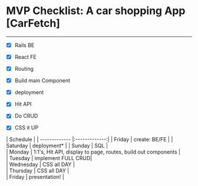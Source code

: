 # MVP Checklist: A car shopping App [CarFetch]
---
- [x] Rails BE
- [x] React FE
- [x] Routing
- [x] Build main Component
- [x] deployment
- [x] Hit API
- [x] Do CRUD
- [x] CSS it UP


|         Schedule              |
| ------------- |:-------------:|
| Friday        | create: BE/FE |
| Saturday      | deployment*   |
| Sunday        | SQL           |  
| Monday        | 1:1's, Hit API, display to page, routes, build out components |  
| Tuesday       | implement FULL CRUD|  
| Wednesday     | CSS all DAY   |  
| Thursday      | CSS all DAY   |  
| Friday        | presentation! |  
